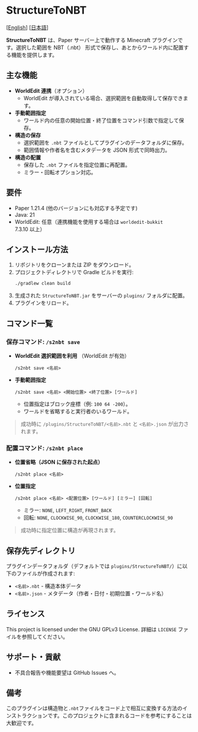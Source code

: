 # StructureToNBT

[[English](https://github.com/guy7cc/StructureToNBT/blob/main/README.md)] [[日本語](https://github.com/guy7cc/StructureToNBT/blob/main/README_ja.md)]

**StructureToNBT** は、Paper サーバー上で動作する Minecraft プラグインです。選択した範囲を NBT（.nbt） 形式で保存し、あとからワールド内に配置する機能を提供します。

## 主な機能

- **WorldEdit 連携**（オプション）
    - WorldEdit が導入されている場合、選択範囲を自動取得して保存できます。
- **手動範囲指定**
    - ワールド内の任意の開始位置・終了位置をコマンド引数で指定して保存。
- **構造の保存**
    - 選択範囲を `.nbt` ファイルとしてプラグインのデータフォルダに保存。
    - 範囲情報や作者名を含むメタデータを JSON 形式で同時出力。
- **構造の配置**
    - 保存した `.nbt` ファイルを指定位置に再配置。
    - ミラー・回転オプション対応。

## 要件

- Paper 1.21.4 (他のバージョンにも対応する予定です)
- Java: 21
- WorldEdit: 任意（連携機能を使用する場合は `worldedit-bukkit` 7.3.10 以上）

## インストール方法

1. リポジトリをクローンまたは ZIP をダウンロード。
2. プロジェクトディレクトリで Gradle ビルドを実行:
   ```bash
   ./gradlew clean build
   ```
3. 生成された `StructureToNBT.jar` をサーバーの `plugins/` フォルダに配置。
4. プラグインをリロード。

## コマンド一覧

### 保存コマンド: `/s2nbt save`

- **WorldEdit 選択範囲を利用** （WorldEdit が有効）
  ```
  /s2nbt save <名前>
  ```
- **手動範囲指定**
  ```
  /s2nbt save <名前> <開始位置> <終了位置> [ワールド]
  ```
    - 位置指定はブロック座標（例: `100 64 -200`）。
    - ワールドを省略すると実行者のいるワールド。

> 成功時に `/plugins/StructureToNBT/<名前>.nbt` と `<名前>.json` が出力されます。

### 配置コマンド: `/s2nbt place`

- **位置省略（JSON に保存された起点）**
  ```
  /s2nbt place <名前>
  ```
- **位置指定**
  ```
  /s2nbt place <名前> <配置位置> [ワールド] [ミラー] [回転]
  ```
    - ミラー: `NONE`, `LEFT_RIGHT`, `FRONT_BACK`
    - 回転: `NONE`, `CLOCKWISE_90`, `CLOCKWISE_180`, `COUNTERCLOCKWISE_90`

> 成功時に指定位置に構造が再現されます。

## 保存先ディレクトリ

プラグインデータフォルダ（デフォルトでは `plugins/StructureToNBT/`）に以下のファイルが作成されます:

- `<名前>.nbt` - 構造本体データ
- `<名前>.json` - メタデータ（作者・日付・初期位置・ワールド名）

## ライセンス

This project is licensed under the GNU GPLv3 License. 詳細は `LICENSE` ファイルを参照してください。

## サポート・貢献

- 不具合報告や機能要望は GitHub Issues へ。

## 備考

このプラグインは構造物と`.nbt`ファイルをコード上で相互に変換する方法のインストラクションです。このプロジェクトに含まれるコードを参考にすることは大歓迎です。

